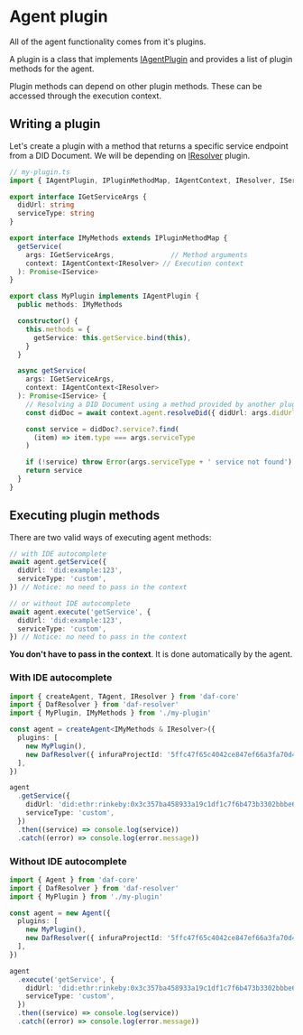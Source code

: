 # Agent plugin

All of the agent functionality comes from it's plugins.

A plugin is a class that implements [IAgentPlugin](api/daf-core.iagentplugin.md) and provides a list of plugin methods for the agent.

Plugin methods can depend on other plugin methods. These can be accessed through the execution context.

## Writing a plugin

Let's create a plugin with a method that returns a specific service endpoint from a DID Document. We will be depending on [IResolver](api/daf-core.IResolver.md) plugin.

```typescript
// my-plugin.ts
import { IAgentPlugin, IPluginMethodMap, IAgentContext, IResolver, IService } from 'daf-core'

export interface IGetServiceArgs {
  didUrl: string
  serviceType: string
}

export interface IMyMethods extends IPluginMethodMap {
  getService(
    args: IGetServiceArgs,              // Method arguments
    context: IAgentContext<IResolver> // Execution context
  ): Promise<IService>
}

export class MyPlugin implements IAgentPlugin {
  public methods: IMyMethods

  constructor() {
    this.methods = {
      getService: this.getService.bind(this),
    }
  }

  async getService(
    args: IGetServiceArgs,
    context: IAgentContext<IResolver>
  ): Promise<IService> {
    // Resolving a DID Document using a method provided by another plugin
    const didDoc = await context.agent.resolveDid({ didUrl: args.didUrl })

    const service = didDoc?.service?.find(
      (item) => item.type === args.serviceType
    )

    if (!service) throw Error(args.serviceType + ' service not found')
    return service
  }
}
```

## Executing plugin methods

There are two valid ways of executing agent methods:

```typescript
// with IDE autocomplete
await agent.getService({
  didUrl: 'did:example:123',
  serviceType: 'custom',
}) // Notice: no need to pass in the context

// or without IDE autocomplete
await agent.execute('getService', {
  didUrl: 'did:example:123',
  serviceType: 'custom',
}) // Notice: no need to pass in the context
```

**You don't have to pass in the context**. It is done automatically by the agent.

### With IDE autocomplete

```typescript
import { createAgent, TAgent, IResolver } from 'daf-core'
import { DafResolver } from 'daf-resolver'
import { MyPlugin, IMyMethods } from './my-plugin'

const agent = createAgent<IMyMethods & IResolver>({
  plugins: [
    new MyPlugin(),
    new DafResolver({ infuraProjectId: '5ffc47f65c4042ce847ef66a3fa70d4c' }),
  ],
})

agent
  .getService({
    didUrl: 'did:ethr:rinkeby:0x3c357ba458933a19c1df1c7f6b473b3302bbbe61',
    serviceType: 'custom',
  })
  .then((service) => console.log(service))
  .catch((error) => console.log(error.message))
```

### Without IDE autocomplete

```typescript
import { Agent } from 'daf-core'
import { DafResolver } from 'daf-resolver'
import { MyPlugin } from './my-plugin'

const agent = new Agent({
  plugins: [
    new MyPlugin(),
    new DafResolver({ infuraProjectId: '5ffc47f65c4042ce847ef66a3fa70d4c' }), 
  ],
})

agent
  .execute('getService', {
    didUrl: 'did:ethr:rinkeby:0x3c357ba458933a19c1df1c7f6b473b3302bbbe61',
    serviceType: 'custom',
  })
  .then((service) => console.log(service))
  .catch((error) => console.log(error.message))
```
